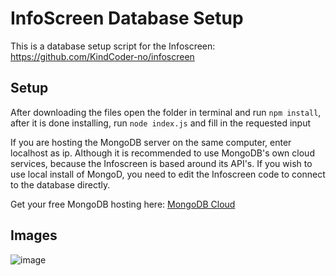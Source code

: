 # InfoScreen Database Setup
This is a database setup script for the Infoscreen: https://github.com/KindCoder-no/infoscreen

## Setup
After downloading the files open the folder in terminal and run ```npm install```, after it is done installing, run ```node index.js``` and fill in the requested input
 
If you are hosting the MongoDB server on the same computer, enter localhost as ip. Although it is recommended to use MongoDB's own cloud services, because the Infoscreen is based around its API's. If you wish to use local install of MongoD, you need to edit the Infoscreen code to connect to the database directly.

Get your free MongoDB hosting here:
[MongoDB Cloud](https://www.mongodb.com/)

## Images
![image](https://user-images.githubusercontent.com/40148297/153205006-9153a154-2a9c-426c-997c-c66354b28b86.png)
